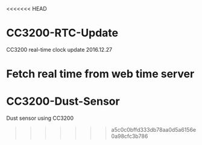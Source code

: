 <<<<<<< HEAD
# CC3200-RTC-Update
CC3200 real-time clock update
2016.12.27


Fetch real time from web time server
=======
# CC3200-Dust-Sensor
Dust sensor using CC3200
>>>>>>> a5c0c0bffd333db78aa0d5a6156e0a98cfc3b786
